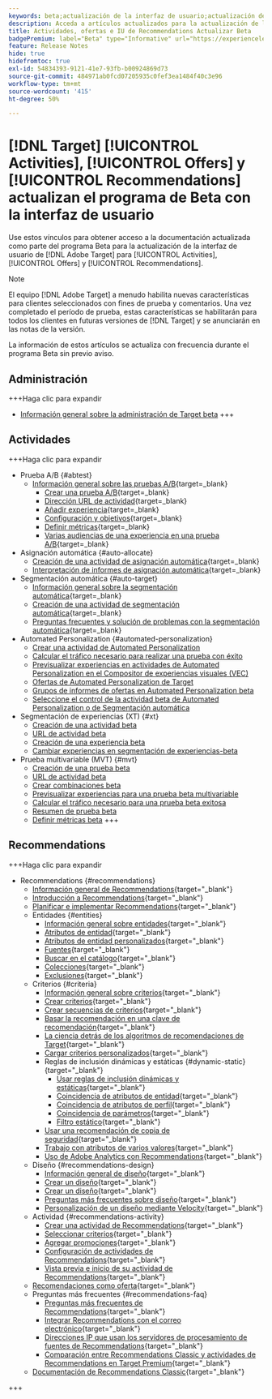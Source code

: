 ```yaml
---
keywords: beta;actualización de la interfaz de usuario;actualización de iu;
description: Acceda a artículos actualizados para la actualización de la IU de Target para Actividades, Ofertas y Recommendations
title: Actividades, ofertas e IU de Recommendations Actualizar Beta
badgePremium: label="Beta" type="Informative" url="https://experienceleague.adobe.com/docs/target/using/introduction/intro.html?lang=en#beta newtab=true" tooltip="Obtenga información acerca del programa  [!DNL Target] Beta."
feature: Release Notes
hide: true
hidefromtoc: true
exl-id: 54834393-9121-41e7-93fb-b00924869d73
source-git-commit: 484971ab0fcd07205935c0fef3ea1484f40c3e96
workflow-type: tm+mt
source-wordcount: '415'
ht-degree: 50%

---
```


# [!DNL Target] [!UICONTROL Activities], [!UICONTROL Offers] y [!UICONTROL Recommendations] actualizan el programa de Beta con la interfaz de usuario

Use estos vínculos para obtener acceso a la documentación actualizada como parte del programa Beta para la actualización de la interfaz de usuario de [!DNL Adobe Target] para [!UICONTROL Activities], [!UICONTROL Offers] y [!UICONTROL Recommendations].

>[!NOTE]
>
>El equipo [!DNL Adobe Target] a menudo habilita nuevas características para clientes seleccionados con fines de prueba y comentarios. Una vez completado el período de prueba, estas características se habilitarán para todos los clientes en futuras versiones de [!DNL Target] y se anunciarán en las notas de la versión.
>
>La información de estos artículos se actualiza con frecuencia durante el programa Beta sin previo aviso.

## Administración

+++Haga clic para expandir

* [Información general sobre la administración de Target beta](administrating-target/administrating-target-beta.md)
+++

## Actividades

+++Haga clic para expandir

* Prueba A/B {#abtest}
   * [Información general sobre las pruebas A/B](c-activities/t-test-ab/test-ab-beta.md){target=_blank}
      * [Crear una prueba A/B](c-activities/t-test-ab/t-test-create-ab/test-create-ab-beta.md){target=_blank}
      * [Dirección URL de actividad](c-activities/t-test-ab/t-test-create-ab/ab-activity-url-beta.md){target=_blank}
      * [Añadir experiencia](c-activities/t-test-ab/t-test-create-ab/ab-add-experience-beta.md){target=_blank}
      * [Configuración y objetivos](c-activities/t-test-ab/t-test-create-ab/ab-goals-and-settings-beta.md){target=_blank}
      * [Definir métricas](c-activities/t-test-ab/t-test-create-ab/ab-set-metrics-beta.md){target=_blank}
      * [Varias audiencias de una experiencia en una prueba A/B](c-activities/t-test-ab/t-test-create-ab/target-experience-to-multiple-audiences-beta.md){target=_blank}
* Asignación automática {#auto-allocate}
   * [Creación de una actividad de asignación automática](/help/main/c-activities/automated-traffic-allocation/create-auto-allocate-activity-beta.md){target=_blank}
   * [Interpretación de informes de asignación automática](c-activities/automated-traffic-allocation/determine-winner-beta.md){target=_blank}
* Segmentación automática {#auto-target}
   * [Información general sobre la segmentación automática](/help/main/c-activities/auto-target/auto-target-to-optimize-beta.md){target=_blank}
   * [Creación de una actividad de segmentación automática](/help/main/c-activities/auto-target/create-auto-target-beta.md){target=_blank}
   * [Preguntas frecuentes y solución de problemas con la segmentación automática](/help/main/c-activities/auto-target/auto-target-troubleshooting-faqs.md){target=_blank}
* Automated Personalization {#automated-personalization}
   * [Crear una actividad de Automated Personalization](/help/main/c-activities/t-automated-personalization/create-ap-activity-beta.md)
   * [Calcular el tráfico necesario para realizar una prueba con éxito](https://experienceleague.adobe.com/en/docs/target/using/activities/automated-personalization/ap-traffic-estimator-beta)
   * [Previsualizar experiencias en actividades de Automated Personalization en el Compositor de experiencias visuales (VEC)](https://experienceleague.adobe.com/en/docs/target/using/activities/automated-personalization/ap-preview-experiences-beta)
   * [Ofertas de Automated Personalization de Target](https://experienceleague.adobe.com/en/docs/target/using/activities/automated-personalization/ap-target-offers)
   * [Grupos de informes de ofertas en Automated Personalization beta](/help/main/c-activities/t-automated-personalization/offer-reporting-groups-in-automated-personalization-beta.md)
   * [Seleccione el control de la actividad beta de Automated Personalization o de Segmentación automática](c-activities/t-automated-personalization/experience-as-control-beta.md)
* Segmentación de experiencias (XT) {#xt}
   * [Creación de una actividad beta](c-activities/t-experience-target/t-xt-create/xt-create-beta.md)
   * [URL de actividad beta](c-activities/t-experience-target/t-xt-create/xt-activity-url-beta.md)
   * [Creación de una experiencia beta](c-activities/t-experience-target/t-xt-create/xt-add-experience-beta.md)
   * [Cambiar experiencias en segmentación de experiencias-beta](c-activities/t-experience-target/t-xt-create/xt-switching-experiences-beta.md)
* Prueba multivariable (MVT) {#mvt}
   * [Creación de una prueba beta](c-activities/c-multivariate-testing/t-create-multivariate-test/create-multivariate-test-beta.md)
   * [URL de actividad beta](c-activities/c-multivariate-testing/t-create-multivariate-test/url-beta.md)
   * [Crear combinaciones beta](c-activities/c-multivariate-testing/t-create-multivariate-test/add-offers-beta.md)
   * [Previsualizar experiencias para una prueba beta multivariable](c-activities/c-multivariate-testing/t-create-multivariate-test/preview-experiences-beta.md)
   * [Calcular el tráfico necesario para una prueba beta exitosa](c-activities/c-multivariate-testing/t-create-multivariate-test/traffic-estimator-beta.md)
   * [Resumen de prueba beta](c-activities/c-multivariate-testing/t-create-multivariate-test/test-summary-beta.md)
   * [Definir métricas beta](c-activities/c-multivariate-testing/t-create-multivariate-test/mvt-set-metrics-beta.md)
+++

<!-- 
* Automated Personalization {#automated-personalization}
   * [Create an Automated Personalization activity](c-activities/t-automated-personalization/create-ap-activity-beta.md){target=_blank}
   * [Estimate the traffic required for success](c-activities/t-automated-personalization/ap-traffic-estimator-beta.md){target=_blank}
   * [Preview experiences for an Automated Personalization test](c-activities/t-automated-personalization/ap-preview-experiences-beta.md){target=_blank}
   * [Target Automated Personalization offers](c-activities/t-automated-personalization/ap-target-offers.md){target=_blank}
   * [Manage exclusions](c-activities/t-automated-personalization/managing-exclusions-beta.md){target=_blank}
   * [Offer reporting groups in Automated Personalization](/help/main/c-activities/t-automated-personalization/offer-reporting-groups-in-automated-personalization.md){target=_blank}
   * [Select the control for your Automated Personalization or Auto-Target activity](c-activities/t-automated-personalization/experience-as-control.md){target=_blank}
   * [Automated Personalization FAQ](c-activities/t-automated-personalization/automated-personalization-faq.md){target=_blank}
   * [Troubleshoot Automated Personalization](c-activities/t-automated-personalization/ap-trouble.md){target=_blank}
* Experience Targeting {#experience-targeting}
   * [Experience Targeting overview](c-activities/t-experience-target/experience-target.md){target=_blank}
   * Create an Experience Targeting activity {#create-targeting}
      * [Create an activity](c-activities/t-experience-target/t-xt-create/xt-create.md){target=_blank}
      * [Activity URL](c-activities/t-experience-target/t-xt-create/xt-activity-url.md){target=_blank}
      * [Create an experience](c-activities/t-experience-target/t-xt-create/xt-add-experience.md){target=_blank}
      * [Switching experiences in Experience Targeting](c-activities/t-experience-target/t-xt-create/xt-switching-experiences.md){target=_blank}
      * [Goals and settings](c-activities/t-experience-target/t-xt-create/xt-goals-and-settings.md){target=_blank}
      * [Set metrics](c-activities/t-experience-target/t-xt-create/xt-set-metrics.md){target=_blank}
* Multivariate Test {#multivariate-test}
   * [Multivariate Test overview](c-activities/c-multivariate-testing/multivariate-testing.md){target=_blank}
   * [Multivariate Test best practices](c-activities/c-multivariate-testing/best-practices.md){target=_blank}
   * [Plan a Multivariate Test](c-activities/c-multivariate-testing/plan-mvt.md){target=_blank}
   * Create a Multivariate Test {#create-mvt}
      * [Create a test](c-activities/c-multivariate-testing/t-create-multivariate-test/create-multivariate-test.md){target=_blank}
      * [Activity URL](c-activities/c-multivariate-testing/t-create-multivariate-test/url.md){target=_blank}
      * [Create combinations](c-activities/c-multivariate-testing/t-create-multivariate-test/add-offers.md){target=_blank}
      * [Preview experiences for a Multivariate Test](c-activities/c-multivariate-testing/t-create-multivariate-test/preview-experiences.md){target=_blank}
      * [Estimate the traffic required for a successful test](c-activities/c-multivariate-testing/t-create-multivariate-test/traffic-estimator.md){target=_blank}
      * [Test summary](c-activities/c-multivariate-testing/t-create-multivariate-test/test-summary.md){target=_blank}
      * [Goals and settings](c-activities/c-multivariate-testing/t-create-multivariate-test/goals-and-settings.md){target=_blank}
      * [Set metrics](c-activities/c-multivariate-testing/t-create-multivariate-test/mvt-set-metrics.md){target=_blank}
      * [Troubleshoot Multivariate Tests](c-activities/c-multivariate-testing/t-create-multivariate-test/troubleshooting.md){target=_blank}
* [Recommendations activity](c-activities/recommendations-activity.md){target=_blank}
* [Edit an activity or save as draft](c-activities/edit-activity.md){target=_blank}
* [Priority](c-activities/priority.md){target=_blank}
* [Activity settings](c-activities/activity-settings.md){target=_blank}
* Success metrics {#success-metrics}
   * [Success metrics](c-activities/r-success-metrics/success-metrics.md){target=_blank}
   * [Click tracking](c-activities/r-success-metrics/click-tracking.md){target=_blank}
   * [Capture score](c-activities/r-success-metrics/capture-score.md){target=_blank}
* [Activity change log](c-activities/change-log.md){target=_blank}
* Troubleshoot activities {#troubleshoot-activities}
   * [Troubleshoot activities overview](c-activities/c-troubleshooting-activities/troubleshooting-activities.md){target=_blank}
   * [Troubleshoot content delivery](c-activities/c-troubleshooting-activities/content-trouble.md){target=_blank}
* Activity QA {#activity-qa}
   * [Activity QA overview](c-activities/c-activity-qa/activity-qa.md){target=_blank}
   * [Activity QA bookmarklet](c-activities/c-activity-qa/activity-qa-bookmark.md){target=_blank}
   * [Use Activity QA with server-side delivery](c-activities/c-activity-qa/use-qa-mode-with-server-side-delivery.md){target=_blank}-->

## Recommendations

+++Haga clic para expandir

* Recommendations {#recommendations}
   * [Información general de Recommendations](c-recommendations/recommendations.md){target="_blank"}
   * [Introducción a Recommendations](c-recommendations/introduction-to-recommendations.md){target="_blank"}
   * [Planificar e implementar Recommendations](c-recommendations/plan-implement.md){target="_blank"}
   * Entidades {#entities}
      * [Información general sobre entidades](c-recommendations/c-products/products.md){target="_blank"}
      * [Atributos de entidad](c-recommendations/c-products/entity-attributes.md){target="_blank"}
      * [Atributos de entidad personalizados](c-recommendations/c-products/custom-entity-attributes.md){target="_blank"}
      * [Fuentes](/help/main/c-recommendations/c-products/feeds-beta.md){target="_blank"}
      * [Buscar en el catálogo](/help/main/c-recommendations/c-products/catalog-search-beta.md){target="_blank"}
      * [Colecciones](/help/main/c-recommendations/c-products/collections-beta.md){target="_blank"}
      * [Exclusiones](/help/main/c-recommendations/c-products/exclusions-beta.md){target="_blank"}
   * Criterios {#criteria}
      * [Información general sobre criterios](/help/main/c-recommendations/c-algorithms/algorithms-beta.md){target="_blank"}
      * [Crear criterios](/help/main/c-recommendations/c-algorithms/create-new-algorithm-beta.md){target="_blank"}
      * [Crear secuencias de criterios](/help/main/c-recommendations/c-algorithms/create-criteria-sequence-beta.md){target="_blank"}
      * [Basar la recomendación en una clave de recomendación](/help/main/c-recommendations/c-algorithms/base-the-recommendation-on-a-recommendation-key-beta.md){target="_blank"}
      * [La ciencia detrás de los algoritmos de recomendaciones de Target](/help/main/c-recommendations/c-algorithms/recommendations-algorithms.md){target="_blank"}
      * [Cargar criterios personalizados](/help/main/c-recommendations/c-algorithms/recommendations-csv-beta.md){target="_blank"}
      * Reglas de inclusión dinámicas y estáticas {#dynamic-static}{target="_blank"}
         * [Usar reglas de inclusión dinámicas y estáticas](/help/main/c-recommendations/c-algorithms/use-dynamic-and-static-inclusion-rules-beta.md){target="_blank"}
         * [Coincidencia de atributos de entidad](/help/main/c-recommendations/c-algorithms/entity-attribute-matching-beta.md){target="_blank"}
         * [Coincidencia de atributos de perfil](/help/main/c-recommendations/c-algorithms/profile-attribute-matching-beta.md){target="_blank"}
         * [Coincidencia de parámetros](/help/main/c-recommendations/c-algorithms/parameter-matching-beta.md){target="_blank"}
         * [Filtro estático](/help/main/c-recommendations/c-algorithms/static-value-beta.md){target="_blank"}
      * [Usar una recomendación de copia de seguridad](/help/main/c-recommendations/c-algorithms/backup-recs-beta.md){target="_blank"}
      * [Trabajo con atributos de varios valores](/help/main/c-recommendations/c-algorithms/work-with-multi-value-attributes-beta.md){target="_blank"}
      * [Uso de Adobe Analytics con Recommendations](/help/main/c-recommendations/c-algorithms/use-adobe-analytics-with-recommendations-beta.md){target="_blank"}
   * Diseño {#recommendations-design}
      * [Información general de diseño](c-recommendations/c-design-overview/design-overview.md){target="_blank"}
      * [Crear un diseño](c-recommendations/c-design-overview/create-design.md){target="_blank"}
      * [Crear un diseño](/help/main/c-recommendations/c-design-overview/create-design-beta.md){target="_blank"}
      * [Preguntas más frecuentes sobre diseño](c-recommendations/c-design-overview/template-faq.md){target="_blank"}
      * [Personalización de un diseño mediante Velocity](c-recommendations/c-design-overview/customizing-a-template.md){target="_blank"}
   * Actividad {#recommendations-activity}
      * [Crear una actividad de Recommendations](c-recommendations/t-create-recs-activity/create-recs-activity.md){target="_blank"}
      * [Seleccionar criterios](c-recommendations/t-create-recs-activity/algo-select-recs.md){target="_blank"}
      * [Agregar promociones](c-recommendations/t-create-recs-activity/adding-promotions.md){target="_blank"}
      * [Configuración de actividades de Recommendations](c-recommendations/t-create-recs-activity/recs-activity-settings.md){target="_blank"}
      * [Vista previa e inicio de su actividad de Recommendations](/help/main/c-recommendations/t-create-recs-activity/previewing-and-launching-your-recommendations-activity.md){target="_blank"}
   * [Recomendaciones como oferta](c-recommendations/recommendations-as-an-offer.md){target="_blank"}
   * Preguntas más frecuentes {#recommendations-faq}
      * [Preguntas más frecuentes de Recommendations](c-recommendations/c-recommendations-faq/recommendations-faq.md){target="_blank"}
      * [Integrar Recommendations con el correo electrónico](c-recommendations/c-recommendations-faq/integrating-recs-email.md){target="_blank"}
      * [Direcciones IP que usan los servidores de procesamiento de fuentes de Recommendations](c-recommendations/c-recommendations-faq/ip-addresses-marketing-cloud.md){target="_blank"}
      * [Comparación entre Recommendations Classic y actividades de Recommendations en Target Premium](c-recommendations/c-recommendations-faq/recommendations-classic-versus-recommendations-activities-target-premium.md){target="_blank"}
   * [Documentación de Recommendations Classic](/help/main/c-recommendations/recommendations-classic-documentaton.md){target="_blank"}

+++
